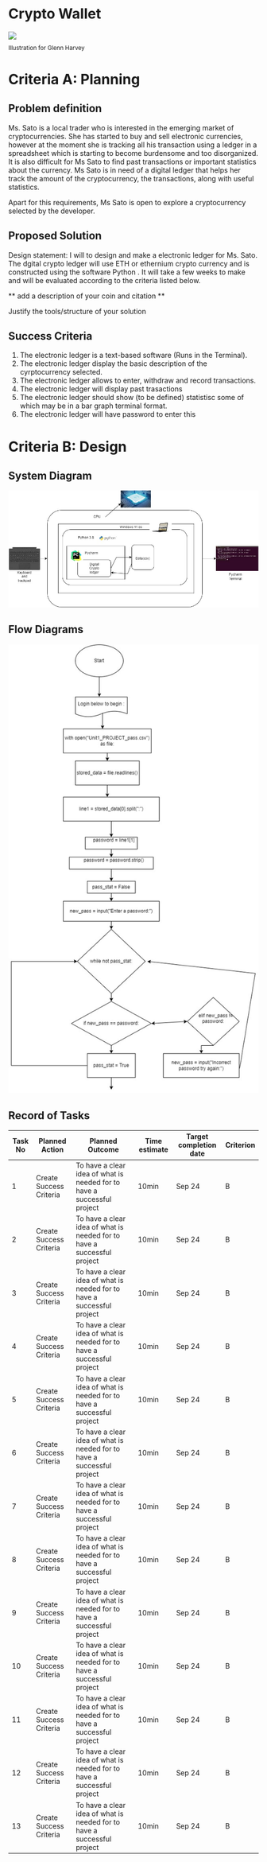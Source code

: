 # Crypto Wallet

![](22ROOSE-master768.gif)  
<sub>Illustration for Glenn Harvey</sub>

# Criteria A: Planning

## Problem definition

Ms. Sato is a local trader who is interested in the emerging market of cryptocurrencies. She has started to buy and sell electronic currencies, however at the moment she is tracking all his transaction using a ledger in a spreadsheet which is starting to become burdensome and too disorganized. It is also difficult for Ms Sato to find past transactions or important statistics about the currency. Ms Sato is in need of a digital ledger that helps her track the amount of the cryptocurrency, the transactions, along with useful statistics. 

Apart for this requirements, Ms Sato is open to explore a cryptocurrency selected by the developer.

## Proposed Solution

Design statement:
I will to design and make a electronic ledger for Ms. Sato. The dgital crypto ledger will use ETH or ethernium crypto currency and is constructed using the software Python . It will take a few weeks to make and will be evaluated according to the criteria listed below.

** add a description of your coin and citation **


Justify the tools/structure of your solution

## Success Criteria
1. The electronic ledger is a text-based software (Runs in the Terminal).
2. The electronic ledger display the basic description of the cyrptocurrency selected.
3. The electronic ledger allows to enter, withdraw and record transactions.
4. The electronic ledger will display past trasactions
5. The electronic ledger should show (to be defined) statistisc some of which may be in a bar graph terminal format.
6. The electronic ledger will have password to enter this 

# Criteria B: Design

## System Diagram
![](https://github.com/ZavenGaloyan/unit-1/blob/main/Untitled%20Diagram.jpg)
## Flow Diagrams
![](https://github.com/ZavenGaloyan/unit-1/blob/main/PasswordFlowchart.jpg)

## Record of Tasks
| Task No | Planned Action                                                | Planned Outcome                                                                                                 | Time estimate | Target completion date | Criterion |
|---------|---------------------------------------------------------------|-----------------------------------------------------------------------------------------------------------------|---------------|------------------------|-----------|
| 1       | Create Success Criteria                                         | To have a clear idea of what is needed for to have a successful project                        | 10min         | Sep 24                 | B         |
| 2       | Create Success Criteria                                         | To have a clear idea of what is needed for to have a successful project                        | 10min         | Sep 24                 | B         |
| 3       | Create Success Criteria                                         | To have a clear idea of what is needed for to have a successful project                        | 10min         | Sep 24                 | B         |
| 4       | Create Success Criteria                                         | To have a clear idea of what is needed for to have a successful project                        | 10min         | Sep 24                 | B         |
| 5       | Create Success Criteria                                         | To have a clear idea of what is needed for to have a successful project                        | 10min         | Sep 24                 | B         |
| 6       | Create Success Criteria                                         | To have a clear idea of what is needed for to have a successful project                        | 10min         | Sep 24                 | B         |
| 7       | Create Success Criteria                                         | To have a clear idea of what is needed for to have a successful project                        | 10min         | Sep 24                 | B         |
| 8       | Create Success Criteria                                         | To have a clear idea of what is needed for to have a successful project                        | 10min         | Sep 24                 | B         |
| 9       | Create Success Criteria                                         | To have a clear idea of what is needed for to have a successful project                        | 10min         | Sep 24                 | B         |
| 10       | Create Success Criteria                                         | To have a clear idea of what is needed for to have a successful project                        | 10min         | Sep 24                 | B         |
| 11       | Create Success Criteria                                         | To have a clear idea of what is needed for to have a successful project                        | 10min         | Sep 24                 | B         |
| 12       | Create Success Criteria                                         | To have a clear idea of what is needed for to have a successful project                        | 10min         | Sep 24                 | B         |
| 13       | Create Success Criteria                                         | To have a clear idea of what is needed for to have a successful project                        | 10min         | Sep 24                 | B         |

